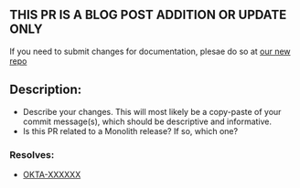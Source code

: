 ## THIS PR IS A BLOG POST ADDITION OR UPDATE ONLY
If you need to submit changes for documentation, plesae do so at [our new repo](https://github.com/okta/okta-developer-docs)

## Description:
- Describe your changes. This will most likely be a copy-paste of your commit
  message(s), which should be descriptive and informative.
- Is this PR related to a Monolith release? If so, which one?

### Resolves:

* [OKTA-XXXXXX](https://oktainc.atlassian.net/browse/OKTA-XXXXXX)

